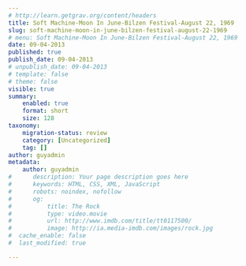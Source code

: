 ```yaml
---
# http://learn.getgrav.org/content/headers
title: Soft Machine-Moon In June-Bilzen Festival-August 22, 1969
slug: soft-machine-moon-in-june-bilzen-festival-august-22-1969
# menu: Soft Machine-Moon In June-Bilzen Festival-August 22, 1969
date: 09-04-2013
published: true
publish_date: 09-04-2013
# unpublish_date: 09-04-2013
# template: false
# theme: false
visible: true
summary:
    enabled: true
    format: short
    size: 128
taxonomy:
    migration-status: review
    category: [Uncategorized]
    tag: []
author: guyadmin
metadata:
    author: guyadmin
#      description: Your page description goes here
#      keywords: HTML, CSS, XML, JavaScript
#      robots: noindex, nofollow
#      og:
#          title: The Rock
#          type: video.movie
#          url: http://www.imdb.com/title/tt0117500/
#          image: http://ia.media-imdb.com/images/rock.jpg
#  cache_enable: false
#  last_modified: true

---
```



